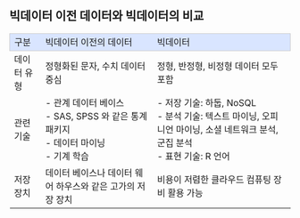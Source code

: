 ## 빅데이터 이전 데이터와 빅데이터의 비교

<table>
  <tbody>
    <tr style="width: 392px; height: 24px; border-width: 1px; border-style: solid; border-color: rgb(204, 204, 204); background-color: rgb(217, 229, 255);">
      <td>구분</td>
      <td>빅데이터 이전의 데이터</td>
      <td>빅데이터</td>
    </tr>
    <tr>
      <td>데이터 유형</td>
      <td>정형화된 문자, 수치 데이터 중심</td>
      <td>정형, 반정형, 비정형 데이터 모두 포함</td>
    </tr>
    <tr>
      <td>관련 기술</td>
      <td>
        - 관계 데이터 베이스 <br>
        - SAS, SPSS 와 같은 통계 패키지 <br>
        - 데이터 마이닝 <br>
        - 기계 학습 <br>
      </td>
      <td>
        - 저장 기술: 하둡, NoSQL <br>
        - 분석 기술: 텍스트 마이닝, 오피니언 마이닝, 소셜 네트워크 분석, 군집 분석 <br/>
        - 표현 기술: R 언어
      </td>
    </tr>
    <tr>
      <td>저장 장치</td>
      <td>
        데이터 베이스나 데이터 웨어 하우스와 같은 고가의 저장 장치
      </td>
      <td>
        비용이 저렴한 클라우드 컴퓨팅 장비 활용 가능
      </td>
    </tr>
  </tbody>
</table>
